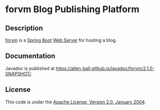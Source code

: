 forvm Blog Publishing Platform
==============================

Description
-----------

[forvm] is a [Spring Boot] [Web Server][Spring MVC] for hosting a blog.


Documentation
-------------

Javadoc is published at <https://allen-ball.github.io/javadoc/forvm/2.1.0-SNAPSHOT/>.


License
-------

This code is under the
[Apache License, Version 2.0, January 2004](https://www.apache.org/licenses/LICENSE-2.0).


[forvm]: https://github.com/allen-ball/forvm

[Spring Boot]: https://spring.io/projects/spring-boot
[Spring MVC]: https://docs.spring.io/spring/docs/5.3.6/spring-framework-reference/web.html
